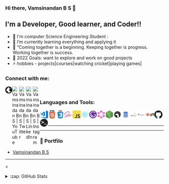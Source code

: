 ### Hi there, Vamsinandan B S  👋



## I'm a  Developer, Good learner, and Coder!!

- 🔭 I'm computer Science Engineering  Student : 
- 🌱 I’m currently learning everything and applying it 
- 👯  “Coming together is a beginning. Keeping together is progress. Working together is success. 
- 🥅 2022 Goals: want to explore and work on good projects 
- ⚡ hobbies - projects|courses|watching cricket|playing games|

### Connect with me:

[<img align="left" alt="Vamsinadan B S" width="22px" src="https://raw.githubusercontent.com/iconic/open-iconic/master/svg/globe.svg" />][website]
[<img align="left" alt="Vamsinadan B S | YouTube" width="22px" src="https://cdn.jsdelivr.net/npm/simple-icons@v3/icons/youtube.svg" />][youtube]
[<img align="left" alt="Vamsinadan B S | Twitter" width="22px" src="https://cdn.jsdelivr.net/npm/simple-icons@v3/icons/twitter.svg" />][twitter]
[<img align="left" alt="Vamsinadan B S | LinkedIn" width="22px" src="https://cdn.jsdelivr.net/npm/simple-icons@v3/icons/linkedin.svg" />][linkedin]
[<img align="left" alt="Vamsinadan B S | Instagram" width="22px" src="https://cdn.jsdelivr.net/npm/simple-icons@v3/icons/instagram.svg" />][instagram]

<br />

### Languages and Tools:

[<img align="left" alt="Visual Studio Code" width="26px" src="https://raw.githubusercontent.com/github/explore/80688e429a7d4ef2fca1e82350fe8e3517d3494d/topics/visual-studio-code/visual-studio-code.png" />][webdevplaylist]
[<img align="left" alt="HTML5" width="26px" src="https://raw.githubusercontent.com/github/explore/80688e429a7d4ef2fca1e82350fe8e3517d3494d/topics/html/html.png" />][webdevplaylist]
[<img align="left" alt="CSS3" width="26px" src="https://raw.githubusercontent.com/github/explore/80688e429a7d4ef2fca1e82350fe8e3517d3494d/topics/css/css.png" />][cssplaylist]
[<img align="left" alt="Sass" width="26px" src="https://raw.githubusercontent.com/github/explore/80688e429a7d4ef2fca1e82350fe8e3517d3494d/topics/sass/sass.png" />][cssplaylist]
[<img align="left" alt="JavaScript" width="26px" src="https://raw.githubusercontent.com/github/explore/80688e429a7d4ef2fca1e82350fe8e3517d3494d/topics/javascript/javascript.png" />][jsplaylist]
[<img align="left" alt="React" width="26px" src="https://raw.githubusercontent.com/github/explore/80688e429a7d4ef2fca1e82350fe8e3517d3494d/topics/react/react.png" />][reactplaylist]
[<img align="left" alt="Gatsby" width="26px" src="https://raw.githubusercontent.com/github/explore/e94815998e4e0713912fed477a1f346ec04c3da2/topics/gatsby/gatsby.png" />][webdevplaylist]
[<img align="left" alt="GraphQL" width="26px" src="https://raw.githubusercontent.com/github/explore/80688e429a7d4ef2fca1e82350fe8e3517d3494d/topics/graphql/graphql.png" />][webdevplaylist]
[<img align="left" alt="Node.js" width="26px" src="https://raw.githubusercontent.com/github/explore/80688e429a7d4ef2fca1e82350fe8e3517d3494d/topics/nodejs/nodejs.png" />][webdevplaylist]
[<img align="left" alt="Deno" width="26px" src="https://raw.githubusercontent.com/github/explore/361e2821e2dea67711cde99c9c40ed357061cf27/topics/deno/deno.png" />][webdevplaylist]
[<img align="left" alt="SQL" width="26px" src="https://raw.githubusercontent.com/github/explore/80688e429a7d4ef2fca1e82350fe8e3517d3494d/topics/sql/sql.png" />][webdevplaylist]
[<img align="left" alt="MySQL" width="26px" src="https://raw.githubusercontent.com/github/explore/80688e429a7d4ef2fca1e82350fe8e3517d3494d/topics/mysql/mysql.png" />][webdevplaylist]
[<img align="left" alt="MongoDB" width="26px" src="https://raw.githubusercontent.com/github/explore/80688e429a7d4ef2fca1e82350fe8e3517d3494d/topics/mongodb/mongodb.png" />][webdevplaylist]
[<img align="left" alt="Git" width="26px" src="https://raw.githubusercontent.com/github/explore/80688e429a7d4ef2fca1e82350fe8e3517d3494d/topics/git/git.png" />][webdevplaylist]
[<img align="left" alt="GitHub" width="26px" src="https://raw.githubusercontent.com/github/explore/78df643247d429f6cc873026c0622819ad797942/topics/github/github.png" />][webdevplaylist]
[<img align="left" alt="Terminal" width="26px" src="https://raw.githubusercontent.com/github/explore/80688e429a7d4ef2fca1e82350fe8e3517d3494d/topics/terminal/terminal.png" />][webdevplaylist]

<br />
<br />

---



---

### 📕 Portfilo

<!-- BLOG-POST-LIST:START -->
- [Vamsinandan B S](https://vamsinandanbs-portfolio.herokuapp.com/)

<!-- BLOG-POST-LIST:END -->


---

<

<details>
  <summary>:zap: GitHub Stats</summary>

  <img align="left" alt="Vamsinandan B S's GitHub Stats" src="https://github-readme-stats.vercel.app/api?username=vamsinandanBs&show_icons=true&hide_border=true" />
 

</details>

[website]: https://vamsinandanbs-portfolio.herokuapp.com/
[course]: https://drive.google.com/drive/folders/1iIwLQLi-75_DvUL4ujQzDzFeLeLI2DAL?usp=sharing
[twitter]: https://twitter.com/BVamsinandan?s=09
[youtube]: https://vamsinandanbs-portfolio.herokuapp.com/
[instagram]: https://instagram.com/vamsinandanbs_1428
[linkedin]: https://linkedin.com/in/vamsinandan-b-s-1560a61a0
[webdevplaylist]: https://vamsinandanbs-portfolio.herokuapp.com/
[jsplaylist]: https://vamsinandanbs-portfolio.herokuapp.com/
[cssplaylist]: https://vamsinandanbs-portfolio.herokuapp.com/
[reactplaylist]: https://vamsinandanbs-portfolio.herokuapp.com/
